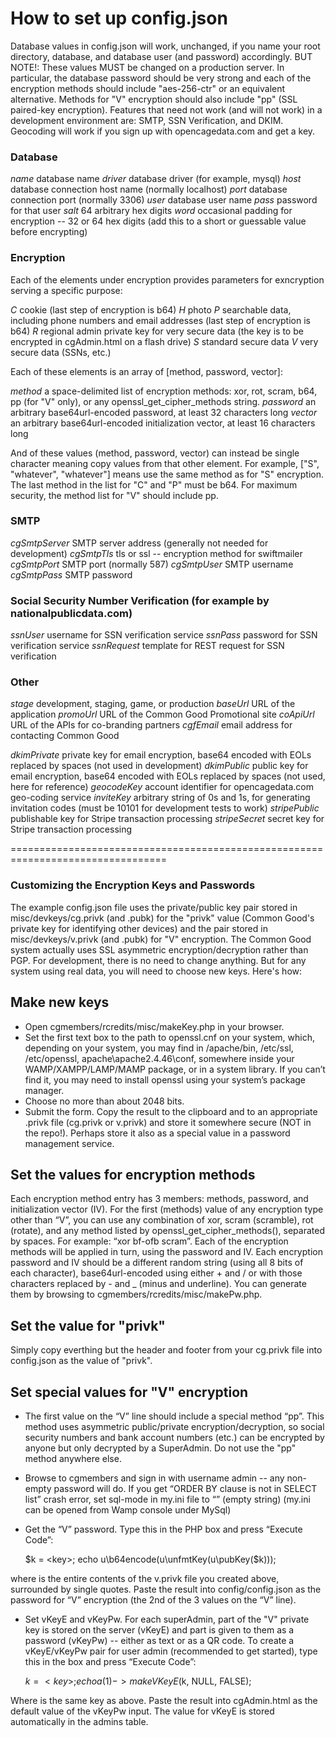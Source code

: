 # How to set up config.json

Database values in config.json will work, unchanged, if you name your root directory, database, and database user (and password) accordingly.
BUT NOTE!: These values MUST be changed on a production server. In particular, the database password should be very strong 
and each of the encryption methods should include "aes-256-ctr" or an equivalent alternative. 
Methods for "V" encryption should also include "pp" (SSL paired-key encryption).
Features that need not work (and will not work) in a development environment are: SMTP, SSN Verification, and DKIM.
Geocoding will work if you sign up with opencagedata.com and get a key.

### Database

*name*    database name
*driver*  database driver (for example, mysql)
*host*    database connection host name (normally localhost)
*port*    database connection port (normally 3306)
*user*    database user name
*pass*    password for that user
*salt*    64 arbitrary hex digits
*word*    occasional padding for encryption -- 32 or 64 hex digits (add this to a short or guessable value before encrypting)

### Encryption

Each of the elements under encryption provides parameters for exncryption serving a specific purpose:

*C*       cookie (last step of encryption is b64)
*H*       photo
*P*       searchable data, including phone numbers and email addresses (last step of encryption is b64)
*R*       regional admin private key for very secure data (the key is to be encrypted in cgAdmin.html on a flash drive)
*S*       standard secure data
*V*       very secure data (SSNs, etc.)

Each of these elements is an array of [method, password, vector]:

*method*   a space-delimited list of encryption methods: xor, rot, scram, b64, pp (for "V" only), or any openssl_get_cipher_methods string.
*password* an arbitrary base64url-encoded password, at least 32 characters long
*vector*   an arbitrary base64url-encoded initialization vector, at least 16 characters long

And of these values (method, password, vector) can instead be single character meaning copy values from that other element.
For example, ["S", "whatever", "whatever"] means use the same method as for "S" encryption.
The last method in the list for "C" and "P" must be b64.
For maximum security, the method list for "V" should include pp.

### SMTP

*cgSmtpServer* SMTP server address (generally not needed for development)
*cgSmtpTls*    tls or ssl -- encryption method for swiftmailer
*cgSmtpPort*   SMTP port (normally 587)
*cgSmtpUser*   SMTP username
*cgSmtpPass*   SMTP password

### Social Security Number Verification (for example by nationalpublicdata.com)

*ssnUser*      username for SSN verification service
*ssnPass*      password for SSN verification service
*ssnRequest*   template for REST request for SSN verification

### Other
  
*stage*        development, staging, game, or production
*baseUrl*      URL of the application
*promoUrl*     URL of the Common Good Promotional site
*coApiUrl*     URL of the APIs for co-branding partners
*cgfEmail*     email address for contacting Common Good

*dkimPrivate*  private key for email encryption, base64 encoded with EOLs replaced by spaces (not used in development)
*dkimPublic*   public key for email encryption, base64 encoded with EOLs replaced by spaces (not used, here for reference)
*geocodeKey*   account identifier for opencagedata.com geo-coding service
*inviteKey*    arbitrary string of 0s and 1s, for generating invitation codes (must be 10101 for development tests to work)
*stripePublic* publishable key for Stripe transaction processing
*stripeSecret* secret key for Stripe transaction processing


=================================================================================

### Customizing the Encryption Keys and Passwords

The example config.json file uses the private/public key pair stored in misc/devkeys/cg.privk (and .pubk) for the "privk" value (Common Good's private key for identifying other devices) and the pair stored in misc/devkeys/v.privk (and .pubk) for "V" encryption. The Common Good system actually uses SSL asymmetric encryption/decryption rather than PGP. For development, there is no need to change anything. But for any system using real data, you will need to choose new keys. Here's how:

## Make new keys

* Open cgmembers/rcredits/misc/makeKey.php in your browser.
* Set the first text box to the path to openssl.cnf on your system, which, depending on your system, you may find in /apache/bin, /etc/ssl, /etc/openssl, apache\apache2.4.46\conf, somewhere inside your WAMP/XAMPP/LAMP/MAMP package, or in a system library. If you can’t find it, you may need to install openssl using your system’s package manager. 
* Choose no more than about 2048 bits. 
* Submit the form. Copy the result to the clipboard and to an appropriate .privk file (cg.privk or v.privk) and store it somewhere secure (NOT in the repo!). Perhaps store it also as a special value in a password management service.

## Set the values for encryption methods

Each encryption method entry has 3 members: methods, password, and initialization vector (IV). For the first (methods) value of any encryption type other than “V”, you can use any combination of xor, scram (scramble), rot (rotate), and any method listed by openssl_get_cipher_methods(), separated by spaces. For example: “xor bf-ofb scram”. Each of the encryption methods will be applied in turn, using the password and IV. Each encryption password and IV should be a different random string (using all 8 bits of each character), base64url-encoded using either + and / or with those characters replaced by - and _ (minus and underline). You can generate them by browsing to cgmembers/rcredits/misc/makePw.php.

## Set the value for "privk"

Simply copy everthing but the header and footer from your cg.privk file into config.json as the value of "privk".

## Set special values for "V" encryption

* The first value on the “V” line should include a special method “pp”. This method uses asymmetric public/private encryption/decryption, so social security numbers and bank account numbers (etc.) can be encrypted by anyone but only decrypted by a SuperAdmin. Do not use the "pp" method anywhere else.
* Browse to cgmembers and sign in with username admin -- any non-empty password will do. If you get “ORDER BY clause is not in SELECT list” crash error, set sql-mode in my.ini file to “” (empty string) (my.ini can be opened from Wamp console under MySql) 
* Get the “V” password. Type this in the PHP box and press “Execute Code”:

    $k = <key>;
	echo u\b64encode(u\unfmtKey(u\pubKey($k)));

where <key> is the entire contents of the v.privk file you created above, surrounded by single quotes. Paste the result into config/config.json as the password for “V” encryption (the 2nd of the 3 values on the “V” line).

* Set vKeyE and vKeyPw. For each superAdmin, part of the "V" private key is stored on the server (vKeyE) and part is given to them as a password (vKeyPw) -- either as text or as a QR code. To create a vKeyE/vKeyPw pair for user admin (recommended to get started), type this in the box and press “Execute Code”:

    $k = <key>;
    echo a(1)->makeVKeyE($k, NULL, FALSE);

Where <key> is the same key as above. Paste the result into cgAdmin.html as the default value of the vKeyPw input. The value for vKeyE is stored automatically in the admins table.
